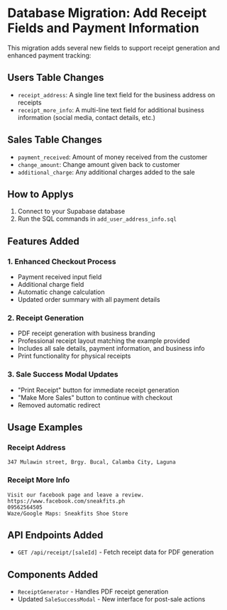 # Database Migration: Add Receipt Fields and Payment Information

This migration adds several new fields to support receipt generation and enhanced payment tracking:

## Users Table Changes
- `receipt_address`: A single line text field for the business address on receipts
- `receipt_more_info`: A multi-line text field for additional business information (social media, contact details, etc.)

## Sales Table Changes
- `payment_received`: Amount of money received from the customer
- `change_amount`: Change amount given back to customer
- `additional_charge`: Any additional charges added to the sale

## How to Applys

1. Connect to your Supabase database
2. Run the SQL commands in `add_user_address_info.sql`

## Features Added

### 1. Enhanced Checkout Process
- Payment received input field
- Additional charge field
- Automatic change calculation
- Updated order summary with all payment details

### 2. Receipt Generation
- PDF receipt generation with business branding
- Professional receipt layout matching the example provided
- Includes all sale details, payment information, and business info
- Print functionality for physical receipts

### 3. Sale Success Modal Updates
- "Print Receipt" button for immediate receipt generation
- "Make More Sales" button to continue with checkout
- Removed automatic redirect

## Usage Examples

### Receipt Address
```
347 Mulawin street, Brgy. Bucal, Calamba City, Laguna
```

### Receipt More Info
```
Visit our facebook page and leave a review.
https://www.facebook.com/sneakfits.ph
09562564505
Waze/Google Maps: Sneakfits Shoe Store
```

## API Endpoints Added
- `GET /api/receipt/[saleId]` - Fetch receipt data for PDF generation

## Components Added
- `ReceiptGenerator` - Handles PDF receipt generation
- Updated `SaleSuccessModal` - New interface for post-sale actions
